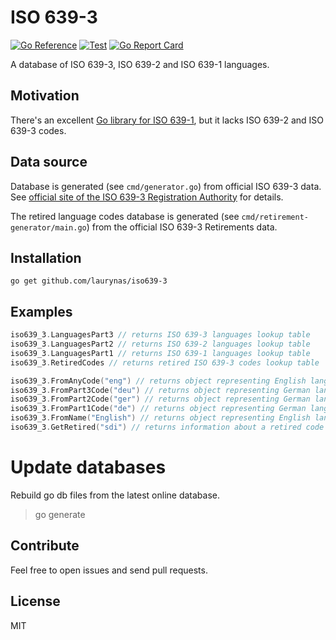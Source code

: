 # ISO 639-3

[![Go Reference](https://pkg.go.dev/badge/github.com/laurynas/iso639-3?status.svg)](https://pkg.go.dev/github.com/laurynas/iso639-3)
[![Test](https://github.com/laurynas/iso639-3/actions/workflows/test.yml/badge.svg)](https://github.com/laurynas/iso639-3/actions/workflows/test.yml)
[![Go Report Card](https://goreportcard.com/badge/github.com/laurynas/iso639-3)](https://goreportcard.com/report/github.com/laurynas/iso639-3)

A database of ISO 639-3, ISO 639-2 and ISO 639-1 languages.

## Motivation

There's an excellent [Go library for ISO 639-1](https://github.com/emvi/iso-639-1), but it lacks ISO 639-2 and ISO 639-3 codes.

## Data source

Database is generated (see `cmd/generator.go`) from official ISO 639-3 data. See [official site of the ISO 639-3 Registration Authority](https://iso639-3.sil.org) for details.

The retired language codes database is generated (see `cmd/retirement-generator/main.go`) from the official ISO 639-3 Retirements data.

## Installation

```
go get github.com/laurynas/iso639-3
```

## Examples

```go
iso639_3.LanguagesPart3 // returns ISO 639-3 languages lookup table
iso639_3.LanguagesPart2 // returns ISO 639-2 languages lookup table
iso639_3.LanguagesPart1 // returns ISO 639-1 languages lookup table
iso639_3.RetiredCodes // returns retired ISO 639-3 codes lookup table

iso639_3.FromAnyCode("eng") // returns object representing English language looking through ISO 639-3, ISO 639-2 and ISO 639-1 codes
iso639_3.FromPart3Code("deu") // returns object representing German language looking by ISO 639-3 code
iso639_3.FromPart2Code("ger") // returns object representing German language looking by ISO 639-2 code
iso639_3.FromPart1Code("de") // returns object representing German language looking by ISO 639-1 code
iso639_3.FromName("English") // returns object representing English language looking by language name
iso639_3.GetRetired("sdi") // returns information about a retired code if it exists
```

# Update databases

Rebuild go db files from the latest online database.
> go generate


## Contribute

Feel free to open issues and send pull requests.

## License

MIT